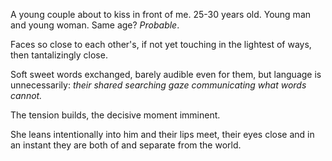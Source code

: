
A young couple about to kiss in front of me. 25-30 years old. Young man and young woman. Same age? *Probable*.

Faces so close to each other's, if not yet touching in the lightest of ways, then tantalizingly close.

Soft sweet words exchanged, barely audible even for them, but language is unnecessarily: *their shared searching gaze communicating what words cannot.*

The tension builds, the decisive moment imminent.

She leans intentionally into him and their lips meet, their eyes close and in an instant they are both of and separate from the world.
